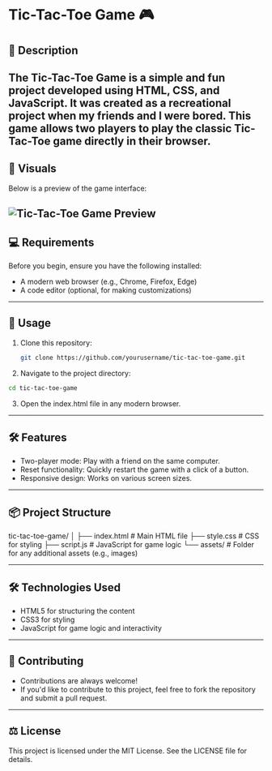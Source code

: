 # Tic-Tac-Toe Game 🎮

 ## 📖 Description

  The **Tic-Tac-Toe Game** is a simple and fun project developed using **HTML**, **CSS**, and **JavaScript**. It was created as a recreational project when my friends and I were bored. This game allows two 
  players to play the classic Tic-Tac-Toe game directly in their browser.
--- 

## 🎨 Visuals

Below is a preview of the game interface:

![Tic-Tac-Toe Game Preview](./path/to/screenshot.png)  
---

## 💻 Requirements

Before you begin, ensure you have the following installed:
- A modern web browser (e.g., Chrome, Firefox, Edge)
- A code editor (optional, for making customizations)

---

## 🚀 Usage

1. Clone this repository:
   ```bash
   git clone https://github.com/yourusername/tic-tac-toe-game.git
   ```
2. Navigate to the project directory:
 ```bash
cd tic-tac-toe-game
 ```
3. Open the index.html file in any modern browser.

---
## 🛠️ Features
  - Two-player mode: Play with a friend on the same computer.
  - Reset functionality: Quickly restart the game with a click of a button.
  - Responsive design: Works on various screen sizes.

---    
## 📦 Project Structure
tic-tac-toe-game/
│
├── index.html       # Main HTML file
├── style.css        # CSS for styling
├── script.js        # JavaScript for game logic
└── assets/          # Folder for any additional assets (e.g., images)

---
## 🛠️ Technologies Used
  - HTML5 for structuring the content
  - CSS3 for styling
  - JavaScript for game logic and interactivity
---
    
## 🤝 Contributing
  - Contributions are always welcome!
  - If you'd like to contribute to this project, feel free to fork the repository and submit a pull request.
 ---   

## ⚖️ License
  This project is licensed under the MIT License. See the LICENSE file for details.

